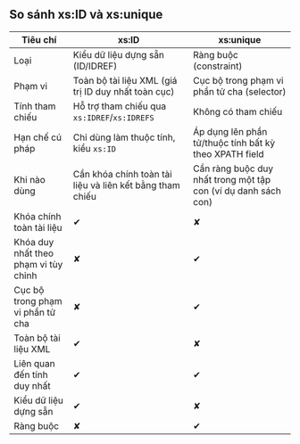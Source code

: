 ## So sánh xs:ID và xs:unique

| Tiêu chí | xs:ID | xs:unique |
|---|---|---|
| Loại | Kiểu dữ liệu dựng sẵn (ID/IDREF) | Ràng buộc (constraint) |
| Phạm vi | Toàn bộ tài liệu XML (giá trị ID duy nhất toàn cục) | Cục bộ trong phạm vi phần tử cha (selector) |
| Tính tham chiếu | Hỗ trợ tham chiếu qua `xs:IDREF`/`xs:IDREFS` | Không có tham chiếu |
| Hạn chế cú pháp | Chỉ dùng làm thuộc tính, kiểu `xs:ID` | Áp dụng lên phần tử/thuộc tính bất kỳ theo XPATH field |
| Khi nào dùng | Cần khóa chính toàn tài liệu và liên kết bằng tham chiếu | Cần ràng buộc duy nhất trong một tập con (ví dụ danh sách con) |
| Khóa chính toàn tài liệu | ✔ | ✘ |
| Khóa duy nhất theo phạm vi tùy chỉnh | ✘ | ✔ |
| Cục bộ trong phạm vi phần tử cha | ✘ | ✔ |
| Toàn bộ tài liệu XML | ✔ | ✘ |
| Liên quan đến tính duy nhất | ✔ | ✔ |
| Kiểu dữ liệu dựng sẵn | ✔ | ✘ |
| Ràng buộc | ✘ | ✔ |


